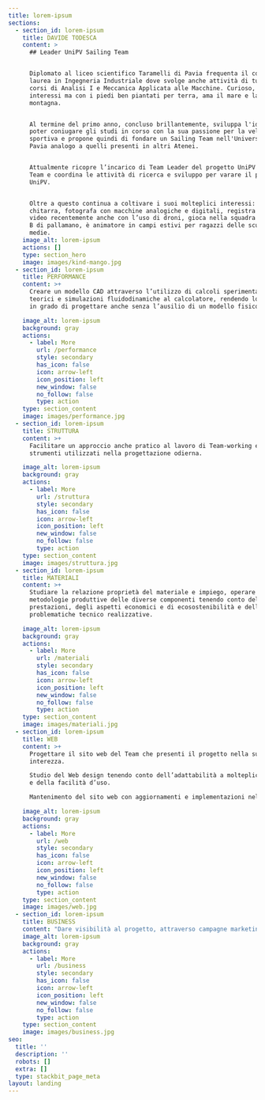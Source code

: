 ```yaml
---
title: lorem-ipsum
sections:
  - section_id: lorem-ipsum
    title: DAVIDE TODESCA
    content: >
      ## Leader UniPV Sailing Team


      Diplomato al liceo scientifico Taramelli di Pavia frequenta il corso di
      laurea in Ingegneria Industriale dove svolge anche attività di tutor dei
      corsi di Analisi I e Meccanica Applicata alle Macchine. Curioso, ricco di
      interessi ma con i piedi ben piantati per terra, ama il mare e la
      montagna.


      Al termine del primo anno, concluso brillantemente, sviluppa l'idea di
      poter coniugare gli studi in corso con la sua passione per la vela
      sportiva e propone quindi di fondare un Sailing Team nell'Università di
      Pavia analogo a quelli presenti in altri Atenei.


      Attualmente ricopre l’incarico di Team Leader del progetto UniPV Sailing
      Team e coordina le attività di ricerca e sviluppo per varare il primo Moth
      UniPV.


      Oltre a questo continua a coltivare i suoi molteplici interessi: suona la
      chitarra, fotografa con macchine analogiche e digitali, registra ed edita
      video recentemente anche con l’uso di droni, gioca nella squadra di serie
      B di pallamano, è animatore in campi estivi per ragazzi delle scuole
      medie.
    image_alt: lorem-ipsum
    actions: []
    type: section_hero
    image: images/kind-mango.jpg
  - section_id: lorem-ipsum
    title: PERFORMANCE
    content: >+
      Creare un modello CAD attraverso l’utilizzo di calcoli sperimentali,
      teorici e simulazioni fluidodinamiche al calcolatore, rendendo lo studente
      in grado di progettare anche senza l’ausilio di un modello fisico

    image_alt: lorem-ipsum
    background: gray
    actions:
      - label: More
        url: /performance
        style: secondary
        has_icon: false
        icon: arrow-left
        icon_position: left
        new_window: false
        no_follow: false
        type: action
    type: section_content
    image: images/performance.jpg
  - section_id: lorem-ipsum
    title: STRUTTURA
    content: >+
      Facilitare un approccio anche pratico al lavoro di Team-working e agli
      strumenti utilizzati nella progettazione odierna.

    image_alt: lorem-ipsum
    background: gray
    actions:
      - label: More
        url: /struttura
        style: secondary
        has_icon: false
        icon: arrow-left
        icon_position: left
        new_window: false
        no_follow: false
        type: action
    type: section_content
    image: images/struttura.jpg
  - section_id: lorem-ipsum
    title: MATERIALI
    content: >+
      Studiare la relazione proprietà del materiale e impiego, operare scelte di
      metodologie produttive delle diverse componenti tenendo conto delle
      prestazioni, degli aspetti economici e di ecosostenibilità e delle
      problematiche tecnico realizzative.

    image_alt: lorem-ipsum
    background: gray
    actions:
      - label: More
        url: /materiali
        style: secondary
        has_icon: false
        icon: arrow-left
        icon_position: left
        new_window: false
        no_follow: false
        type: action
    type: section_content
    image: images/materiali.jpg
  - section_id: lorem-ipsum
    title: WEB
    content: >+
      Progettare il sito web del Team che presenti il progetto nella sua
      interezza.

      Studio del Web design tenendo conto dell’adattabilità a molteplici device
      e della facilità d’uso.

      Mantenimento del sito web con aggiornamenti e implementazioni nel tempo.

    image_alt: lorem-ipsum
    background: gray
    actions:
      - label: More
        url: /web
        style: secondary
        has_icon: false
        icon: arrow-left
        icon_position: left
        new_window: false
        no_follow: false
        type: action
    type: section_content
    image: images/web.jpg
  - section_id: lorem-ipsum
    title: BUSINESS
    content: "Dare visibilità al progetto, attraverso campagne marketing e comunicazione, in modo da far avvicinare aziende e appassionati all’UNIPV Sailing Team.\_Cercare inoltre, in particolare attraverso i social media, di raggiungere altri studenti universitari per far crescere il team.\n\n"
    image_alt: lorem-ipsum
    background: gray
    actions:
      - label: More
        url: /business
        style: secondary
        has_icon: false
        icon: arrow-left
        icon_position: left
        new_window: false
        no_follow: false
        type: action
    type: section_content
    image: images/business.jpg
seo:
  title: ''
  description: ''
  robots: []
  extra: []
  type: stackbit_page_meta
layout: landing
---
```

